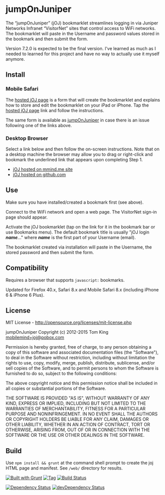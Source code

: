 # jumpOnJuniper

The “jumpOnJuniper” (jOJ) bookmarklet streamlines logging in via Juniper Networks Infranet
“VisitorNet” sites that control access to WiFi networks. The bookmarklet will paste in the
Username and password values stored in the bookmark and then submit the form.

Version 7.2.0 is expected to be the final version. I've learned as much as I needed to learned
for this project and have no way to actually use it myself anymore.

## Install

### Mobile Safari
The [hosted jOJ page][mmjoj] is a form that will create the bookmarklet and
explains how to store and edit the bookmarklet on your iPad or iPhone. Tap the
[hosted jOJ page][mmjoj] link and follow the instructions.

The same form is available as [jumpOnJuniper][ghjoj] in case there is an issue following
one of the links above.

### Desktop Browser
Select a link below and then follow the on-screen instructions. Note that on a desktop
machine the browser may allow you to drag or right-click and bookmark the underlined
link that appears upon completing Step 1.

* [jOJ hosted on mmind.me site][mmjoj]
* [jOJ hosted on github.com][ghjoj]

## Use
Make sure you have installed/created a bookmark first (see above).

Connect to the WiFi network and open a web page. The VisitorNet sign-in page should appear.

Activate the jOJ bookmarklet (tap on the link for it in the bookmark bar or use Bookmarks
menu). The default bookmark title is usually "jOJ login ___name___&hellip;"
 where ___name___ is the first part of your Username (email).

The bookmarklet created via installation will paste in the Username, the stored password
and then submit the form.

## Compatibility

Requires a browser that supports `javascript:` bookmarks.

Updated for Firefox 40.x, Safari 8.x and Mobile Safari 8.x (including iPhone 6 & iPhone 6 Plus).

## License

MIT License - <http://opensource.org/licenses/mit-license.php>

jumpOnJuniper
Copyright (c) 2012-2015 Tom King <mobilemind+joj@pobox.com>

Permission is hereby granted, free of charge, to any person obtaining
a copy of this software and associated documentation files (the
"Software"), to deal in the Software without restriction, including
without limitation the rights to use, copy, modify, merge, publish,
distribute, sublicense, and/or sell copies of the Software, and to
permit persons to whom the Software is furnished to do so, subject to
the following conditions:

The above copyright notice and this permission notice shall be
included in all copies or substantial portions of the Software.

THE SOFTWARE IS PROVIDED "AS IS", WITHOUT WARRANTY OF ANY KIND,
EXPRESS OR IMPLIED, INCLUDING BUT NOT LIMITED TO THE WARRANTIES OF
MERCHANTABILITY, FITNESS FOR A PARTICULAR PURPOSE AND
NONINFRINGEMENT. IN NO EVENT SHALL THE AUTHORS OR COPYRIGHT HOLDERS BE
LIABLE FOR ANY CLAIM, DAMAGES OR OTHER LIABILITY, WHETHER IN AN ACTION
OF CONTRACT, TORT OR OTHERWISE, ARISING FROM, OUT OF OR IN CONNECTION
WITH THE SOFTWARE OR THE USE OR OTHER DEALINGS IN THE SOFTWARE.

## Build
Use `npm install && grunt` at the command shell prompt to create the joj HTML page and manifest.
See `/web/` directory for results.

[![Built with Grunt][built-with-grunt-img]][built-with-grunt-url]
[![Tag][tag-image]][tag-url]
[![Build Status][build-image]][build-url]

[![Dependency Status][dep-image]][dep-url]
[![devDependency Status][devDep-image]][devDep-url]

<!-- reference URLs -->
[mmjoj]: http://mmind.me/joj  "jumpOnJuniper (mmind.me site)"
[ghjoj]: http://mobilemind.github.io/jumpOnJuniper/joj.html  "jumpOnJuniper (github site)"
<!-- Badge links -->
[built-with-grunt-img]: https://cdn.gruntjs.com/builtwith.png
[built-with-grunt-url]: http://gruntjs.com/
[build-image]: https://secure.travis-ci.org/mobilemind/jumpOnJuniper.svg?branch=master
[build-url]: http://travis-ci.org/mobilemind/jumpOnJuniper
[tag-image]: https://img.shields.io/github/tag/mobilemind/jumpOnJuniper.svg
[tag-url]: https://github.com/mobilemind/jumpOnJuniper/tags
[dep-image]: https://david-dm.org/mobilemind/jumpOnJuniper.svg
[dep-url]: https://david-dm.org/mobilemind/jumpOnJuniper
[devDep-image]: https://img.shields.io/david/dev/mobilemind/jumpOnJuniper.svg
[devDep-url]: https://david-dm.org/mobilemind/jumpOnJuniper#info=devDependencies

